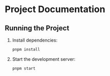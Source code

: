# Project Documentation

## Running the Project

1. Install dependencies:
   ```sh
   pnpm install
   ```
2. Start the development server:
   ```sh
   pnpm start
   ```
